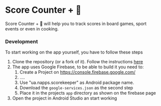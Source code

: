 # Score Counter + 🎲

Score Counter + 🎲 will help you to track scores in board games, sport events or even in cooking.

### Development

To start working on the app yourself, you have to follow these steps

1. Clone the repository (or a fork of it). Follow the instructions [here](http://help.github.com/fork-a-repo/)
2. The app uses Google Firebase, to be able to build it you need to:
   1. Create a Project on https://console.firebase.google.com/ 
   2. ....
   3. Use "ua.napps.scorekeeper" as Android package name.
   4. Download the `google-services.json` as the second step 
   5. Place it in the projects `app` directory as shown on the firebase page
3. Open the project in Android Studio an start working
